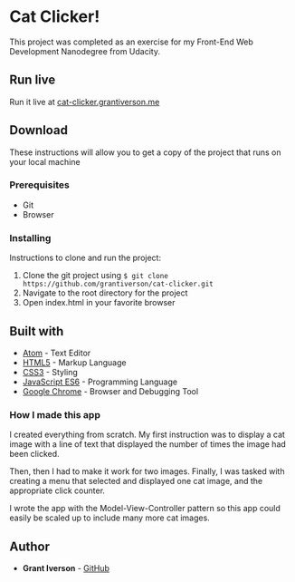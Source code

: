 # Cat Clicker!

This project was completed as an exercise for my Front-End Web Development Nanodegree from Udacity.

## Run live

Run it live at [cat-clicker.grantiverson.me](http://cat-clicker.grantiverson.me)

## Download

These instructions will allow you to get a copy of the project that runs on your local machine

### Prerequisites

* Git
* Browser

### Installing

Instructions to clone and run the project:
1. Clone the git project using `$ git clone https://github.com/grantiverson/cat-clicker.git`
2. Navigate to the root directory for the project
3. Open index.html in your favorite browser

## Built with

* [Atom](https://atom.io) - Text Editor
* [HTML5](https://developer.mozilla.org/en-US/docs/Web/Guide/HTML/HTML5) - Markup Language
* [CSS3](https://developer.mozilla.org/en-US/docs/Web/CSS/CSS3) - Styling
* [JavaScript ES6](https://developer.mozilla.org/en-US/docs/Web/JavaScript) - Programming Language
* [Google Chrome](https://www.google.com/chrome/) - Browser and Debugging Tool

### How I made this app

I created everything from scratch.
My first instruction was to display a cat image with a line of text that displayed the number of times the image had been clicked.

Then, then I had to make it work for two images.
Finally, I was tasked with creating a menu that selected and displayed one cat image, and the appropriate click counter.

I wrote the app with the Model-View-Controller pattern so this app could easily be scaled up to include many more cat images.

## Author

* **Grant Iverson** - [GitHub](https://github.com/grantiverson)
